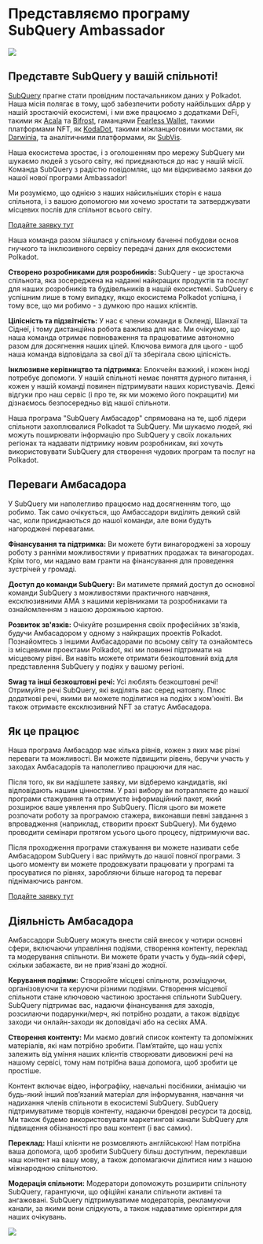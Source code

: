 # Представляємо програму SubQuery Ambassador

![](https://miro.medium.com/max/1400/1*EC5wwTuoB6UK_EESGd8X8w.png)

## Представте SubQuery у вашій спільноті!

[SubQuery](https://subquery.network/) прагне стати провідним постачальником даних у Polkadot. Наша місія полягає в тому, щоб забезпечити роботу найбільших dApp у нашій зростаючій екосистемі, і ми вже працюємо з додатками DeFi, такими як [Acala](https://acala.network/) та [Bifrost](https://bifrost.finance/), гаманцями [Fearless Wallet](https://fearlesswallet.io/), такими платформами NFT, як [KodaDot](https://kodadot.xyz/), такими міжланцюговими мостами, як [Darwinia](https://explorer.subquery.network/subquery/darwinia-network/darwinia), та аналітичними платформами, як [SubVis](https://subvis.io/).

Наша екосистема зростає, і з оголошенням про мережу SubQuery ми шукаємо людей з усього світу, які приєднаються до нас у нашій місії. Команда SubQuery з радістю повідомляє, що ми відкриваємо заявки до нашої нової програми Ambassador!

Ми розуміємо, що однією з наших найсильніших сторін є наша спільнота, і з вашою допомогою ми хочемо зростати та затверджувати місцевих послів для спільнот всього світу.

[Подайте заявку  тут](https://forms.gle/GXBbJ6LDpNfM2v1X6)

Наша команда разом зійшлася у спільному баченні побудови основ гнучкого та інклюзивного сервісу передачі даних для екосистеми Polkadot.

**Створено розробниками для розробників:** SubQuery - це зростаюча спільнота, яка зосереджена на наданні найкращих продуктів та послуг для наших розробників та будівельників в нашій екосистемі. SubQuery є успішним лише в тому випадку, якщо екосистема Polkadot успішна, і тому все, що ми робимо - з думкою про наших клієнтів.

**Цілісність та підзвітність:** У нас є члени команди в Окленді, Шанхаї та Сіднеї, і тому дистанційна робота важлива для нас. Ми очікуємо, що наша команда отримає повноваження та працюватиме автономно разом для досягнення наших цілей. Ключова вимога для цього - щоб наша команда відповідала за свої дії та зберігала свою цілісність.

**Інклюзивне керівництво та підтримка:** Блокчейн важкий, і кожен іноді потребує допомоги. У нашій спільноті немає поняття дурного питання, і кожен у нашій команді повинен підтримувати наших користувачів. Деякі відгуки про наш сервіс (і про те, як ми можемо його покращити) ми дізнаємось безпосередньо від нашої спільноти.

Наша програма "SubQuery Амбасадор" спрямована на те, щоб лідери спільноти захоплювалися Polkadot та SubQuery. Ми шукаємо людей, які можуть поширювати інформацію про SubQuery у своїх локальних регіонах та надавати підтримку новим розробникам, які хочуть використовувати SubQuery для створення чудових програм та послуг на Polkadot.

## Переваги Амбасадора

У SubQuery ми наполегливо працюємо над досягненням того, що робимо. Так само очікується, що Амбассадори виділять деякий свій час, коли приєднаються до нашої команди, але вони будуть нагороджені перевагами.

**Фінансування та підтримка:** Ви можете бути винагороджені за хорошу роботу з ранніми можливостями у приватних продажах та винагородах. Крім того, ми надамо вам гранти на фінансування для проведення зустрічей у громаді.

**Доступ до команди SubQuery:** Ви матимете прямий доступ до основної команди SubQuery з можливостями практичного навчання, ексклюзивними AMA з нашими керівниками та розробниками та ознайомленням з нашою дорожньою картою.

**Розвиток зв'язків:** Очікуйте розширення своїх професійних зв'язків, будучи Амбасадором у одному з найкращих проектів Polkadot. Познайомтесь з іншими Амбасадорами по всьому світу та ознайомтесь із місцевими проектами Polkadot, які ми повинні підтримати на місцевому рівні. Ви навіть можете отримати безкоштовний вхід для представлення SubQuery у подіях у вашому регіоні.

**Swag та інші безкоштовні речі:** Усі люблять безкоштовні речі! Отримуйте речі SubQuery, які виділять вас серед натовпу. Плюс додаткові речі, якими ви можете поділитися на подіях з ком'юніті. Ви також отримаєте ексклюзивний NFT за статус Амбасадора.

## Як це працює

Наша програма Амбасадор має кілька рівнів, кожен з яких має різні переваги та можливості. Ви можете підвищити рівень, беручи участь у заходах Амбасадорів та наполегливо працюючи для нас.

Після того, як ви надішлете заявку, ми відберемо кандидатів, які відповідають нашим цінностям. У разі вибору ви потрапляєте до нашої програми стажування та отримуєте інформаційний пакет, який розширює ваше уявлення про SubQuery. Після цього ви можете розпочати роботу за програмою стажера, виконавши певні завдання з впровадження (наприклад, створити проєкт SubQuery). Ми будемо проводити семінари протягом усього цього процесу, підтримуючи вас.

Після проходження програми стажування ви можете називати себе Амбасадором SubQuery і вас приймуть до нашої повної програми. З цього моменту ви можете продовжувати працювати у програмі та просуватися по рівнях, заробляючи більше нагород та переваг піднімаючись рангом.

[Подайте заявку тут](https://forms.gle/GXBbJ6LDpNfM2v1X6)

## Діяльність Амбасадора

Амбассадори SubQuery можуть внести свій внесок у чотири основні сфери, включаючи управління подіями, створення контенту, переклад та модерування спільноти. Ви можете брати участь у будь-якій сфері, скільки забажаєте, ви не прив'язані до жодної.

**Керування подіями:** Створюйте місцеві спільноти, розміщуючи, організовуючи та керуючи різними подіями. Створення місцевої спільноти стане ключовою частиною зростання спільноти SubQuery. SubQuery підтримає вас, надаючи фінансування для заходів, розсилаючи подарунки/мерч, які потрібно роздати, а також відвідує заходи чи онлайн-заходи як доповідачі або на сесіях AMA.

**Створення контенту:** Ми маємо довгий список контенту та допоміжних матеріалів, які нам потрібно зробити. Пам’ятайте, що наш успіх залежить від уміння наших клієнтів створювати дивовижні речі на нашому сервісі, тому нам потрібна ваша допомога, щоб зробити це простіше.

Контент включає відео, інфографіку, навчальні посібники, анімацію чи будь-який інший пов’язаний матеріал для інформування, навчання чи надихання членів спільноти в екосистемі SubQuery. SubQuery підтримуватиме творців контенту, надаючи брендові ресурси та досвід. Ми також будемо використовувати маркетингові канали SubQuery для підвищення обізнаності про ваш контент (і вас самих).

**Переклад:** Наші клієнти не розмовляють англійською! Нам потрібна ваша допомога, щоб зробити SubQuery більш доступним, переклавши наш контент на вашу мову, а також допомагаючи ділитися ним з нашою міжнародною спільнотою.

**Модерація спільноти:** Модератори допоможуть розширити спільноту SubQuery, гарантуючи, що офіційні канали спільноти активні та ангажовані. SubQuery підтримуватиме модераторів, рекламуючи канали, за якими вони слідкують, а також надаватиме орієнтири для наших очікувань.

![](https://miro.medium.com/max/1400/1*xj6_UL1ZWYzlLmlVk25JzQ.png)